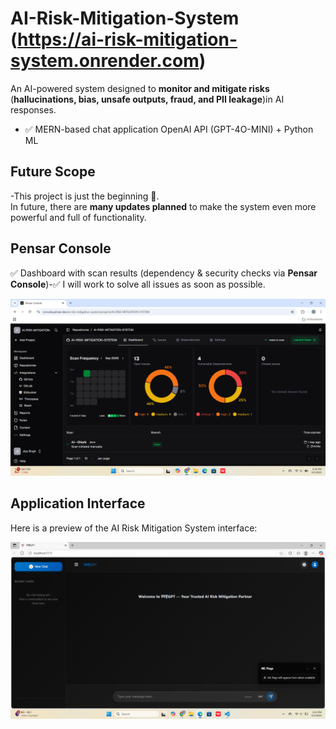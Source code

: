 # AI-Risk-Mitigation-System (https://ai-risk-mitigation-system.onrender.com)

An AI-powered system designed to **monitor and mitigate risks** (**hallucinations, bias, unsafe outputs, fraud, and PII leakage**)in AI responses.   
- ✅ MERN-based chat application  OpenAI API  (GPT-4O-MINI) + Python ML
## Future Scope
-This project is just the beginning 🚀.  
In future, there are **many updates planned** to make the system even more powerful and full of functionality.


## Pensar Console
 ✅ Dashboard with scan results (dependency & security checks via **Pensar Console**)-✅ I will work to solve all issues as soon as possible.


![Dashboard Screenshot](https://github.com/jiya2401/AI-RISK-MITIGATION-SYSTEM/blob/main/Screenshot%202025-09-02%20203847.png?raw=true)



## Application Interface

Here is a preview of the AI Risk Mitigation System interface:

![App Screenshot](https://github.com/jiya2401/AI-RISK-MITIGATION-SYSTEM/raw/main/Screenshot%202025-09-01%20182030.png)


